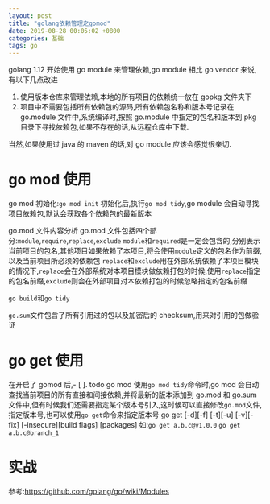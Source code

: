 ```yaml
---
layout: post
title: "golang依赖管理之gomod"
date: 2019-08-28 00:05:02 +0800
categories: 基础
tags: go
---
```


golang 1.12 开始使用 go module 来管理依赖,go module 相比 go vendor 来说,有以下几点改进

1. 使用版本仓库来管理依赖,本地的所有项目的依赖统一放在 gopkg 文件夹下
2. 项目中不需要包括所有依赖包的源码,所有依赖包名称和版本号记录在 go.module 文件中,系统编译时,按照 go.module 中指定的包名和版本到 pkg 目录下寻找依赖包,如果不存在的话,从远程仓库中下载.

当然,如果使用过 java 的 maven 的话,对 go module 应该会感觉很亲切.

# go mod 使用

go mod 初始化:`go mod init`
初始化后,执行`go mod tidy`,go module 会自动寻找项目依赖包,默认会获取各个依赖包的最新版本

go.mod 文件内容分析
go.mod 文件包括四个部分:`module`,`require`,`replace`,`exclude`
`module`和`required`是一定会包含的,分别表示当前项目的包名,其他项目如果依赖了本项目,将会使用`module`定义的包名作为前缀,以及当前项目所必须的依赖包
`replace`和`exclude`用在外部系统依赖了本项目模块的情况下,`replace`会在外部系统对本项目模块做依赖打包的时候,使用`replace`指定的包名前缀,`exclude`则会在外部项目对本依赖打包的时候忽略指定的包名前缀

`go build`和`go tidy`

`go.sum`文件包含了所有引用过的包以及加密后的 checksum,用来对引用的包做验证

# go get 使用

在开启了 gomod 后,- [ ]. todo go mod
使用`go mod tidy`命令时,go mod 会自动查找当前项目的所有直接和间接依赖,并将最新的版本添加到 go.mod 和 go.sum 文件中,但有时候我们还需要指定某个版本号引入,这时候可以直接修改`go.mod`文件,指定版本号,也可以使用`go get`命令来指定版本号
go get [-d][-f] [-t][-u] [-v][-fix] [-insecure][build flags] [packages]
如:`go get a.b.c@v1.0.0`
`go get a.b.c@branch_1`

# 实战


参考:https://github.com/golang/go/wiki/Modules


